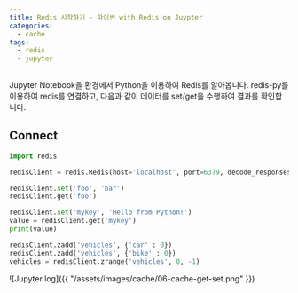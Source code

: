 ```yaml
---
title: Redis 시작하기 - 파이썬 with Redis on Juypter
categories:
  - cache
tags: 
  - redis
  - jupyter
---
```

Jupyter Notebook을 환경에서 Python을 이용하여 Redis를 알아봅니다. redis-py를 이용하여 redis를 연결하고, 다음과 같이 데이터를 set/get을 수행하여 결과를 확인합니다.  
## Connect
```python
import redis

redisClient = redis.Redis(host='localhost', port=6379, decode_responses=True)

redisClient.set('foo', 'bar')
redisClient.get('foo')

redisClient.set('mykey', 'Hello from Python!')
value = redisClient.get('mykey')
print(value)

redisClient.zadd('vehicles', {'car' : 0})
redisClient.zadd('vehicles', {'bike' : 0})
vehicles = redisClient.zrange('vehicles', 0, -1)
```

![Jupyter log]({{ "/assets/images/cache/06-cache-get-set.png" }})


